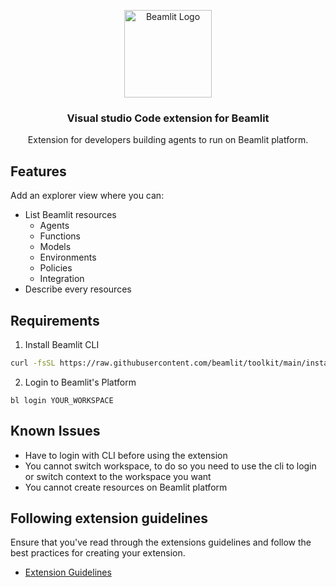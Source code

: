 <p align="center">
  <img alt="Beamlit Logo" src="https://beamlit.com/logo_short.png" height="140" />
  <h3 align="center">Visual studio Code extension for Beamlit</h3>
  <p align="center">Extension for developers building agents to run on Beamlit platform.</p>
</p>

## Features

Add an explorer view where you can:
- List Beamlit resources
  - Agents
  - Functions
  - Models
  - Environments
  - Policies
  - Integration
- Describe every resources

## Requirements

1. Install Beamlit CLI
```bash
curl -fsSL https://raw.githubusercontent.com/beamlit/toolkit/main/install.sh | BINDIR=$HOME/.local/bin sh
```
2. Login to Beamlit's Platform
```
bl login YOUR_WORKSPACE
```

## Known Issues

- Have to login with CLI before using the extension
- You cannot switch workspace, to do so you need to use the cli to login or switch context to the workspace you want
- You cannot create resources on Beamlit platform

## Following extension guidelines

Ensure that you've read through the extensions guidelines and follow the best practices for creating your extension.

* [Extension Guidelines](https://code.visualstudio.com/api/references/extension-guidelines)
